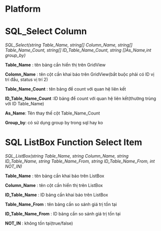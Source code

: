 # Platform
SQL_Select Column
=======
_SQL_Select(string Table_Name, string[] Column_Name, string[] Table_Name_Count, string[] ID_Table_Name_Count, string []As_Name,int group_by)_

**Table_Name** : tên bảng cần hiển thị trên GridView

**Colomn_Name** : tên cột cần khai báo trên GridView(bắt buộc phải có ID vị trí đầu, status vị trí 2)

**Table_Name_Count** : tên bảng để count với quan hệ liên kết

**ID_Table_Name_Count** :ID bảng để count với quan hệ liên kết(thường trùng với ID Table_Name)

**As_Name**: Tên thay thế cột Table_Name_Count 

**Group_by**: có sử dụng group by trong sql hay ko

SQL ListBox Function Select Item
=======
_SQL_ListBox(string Table_Name, string Column_Name, string ID_Table_Name, string Table_Name_From, string ID_Table_Name_From, int NOT_IN)_

**Table_Name** : tên bảng cần khai báo trên ListBox

**Column_Name** : tên cột cần hiển thị trên ListBox

**ID_Table_Name** : ID bảng cần khai báo trên ListBox

**Table_Name_From** : tên bảng cần so sánh giá trị tồn tại

**ID_Table_Name_From** : ID bảng cần so sánh giá trị tồn tại

**NOT_IN** : không tồn tại(true/false)
